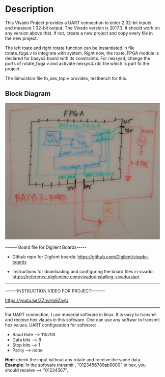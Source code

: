 # Description

This Vivado Project provides a UART connection to enter 2 32-bit inputs and measure 1 32-bit output. The Vivado version is 2017.3. It should work on any version above that. If not, create a new project and copy every file in the new project.

The left roate and right rotate function can be instantiated in file rotate_fpga.v to integrate with system.
Right now, the roate_FPGA module is declared for basys3 board with its constraints.
For nexsys4, change the ports of rotate_fpga.v and activate nexsys4.xdc file which is part fo the project.

The Simulation file tb_aes_top.v provides, testbench for this.

## Block Diagram

![This is the caption\label{mylabel}](./block_diagram.jpg)

------ Board file for Digilent Boards-----

* Github repo for Digilent boards: https://github.com/Digilent/vivado-boards

* Instructions for doanloading and configuring the board files in vivado: https://reference.digilentinc.com/vivado/installing-vivado/start

------------------------------------------

------INSTRUCTION VIDEO FOR PROJECT-------

https://youtu.be/ZZnvHn8ZayU

------------------------------------------

For UART connection, I use moserial software in linux. It is easy to transmit and receive hex vlaues in this software. One can use any softwar to transmit hex values.
UART configuration for software:
* Baud Rate --> 115200
* Data bits --> 8
* Stop bits --> 1
* Parity    --> none

**Hint**: check the input without any rotate and receive the same data.
**Example**: In the software transmit , "0123456789ab0000" in hex, you should receive --> "01234567".


